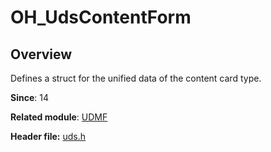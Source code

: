 # OH_UdsContentForm

## Overview

Defines a struct for the unified data of the content card type.

**Since**: 14

**Related module**: [UDMF](capi-udmf.md)

**Header file:** [uds.h](capi-uds-h.md)
